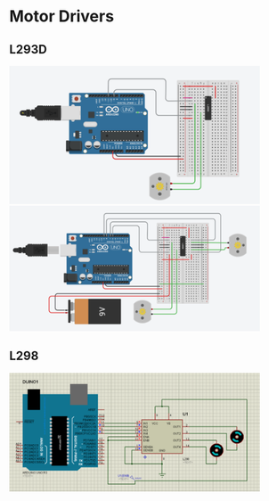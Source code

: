 # Motor Drivers 
## L293D 
<img src="images/l293d.gif" width="450" />
<img src="images/motor-driver-dual.gif" width="450" />

## L298 
<img src="images/l298.gif" width="450" />

